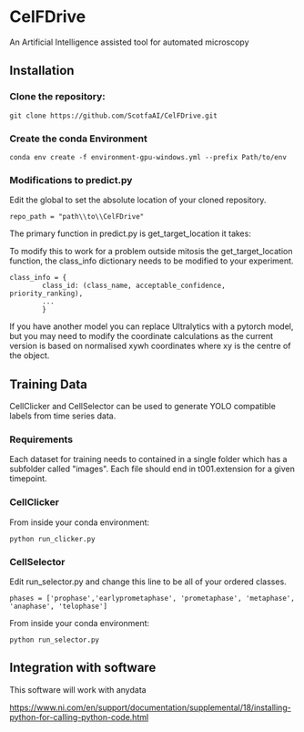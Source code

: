 # CelFDrive

An Artificial Intelligence assisted tool for automated microscopy

## Installation

### Clone the repository:

```
git clone https://github.com/ScotfaAI/CelFDrive.git
```

### Create the conda Environment

```
conda env create -f environment-gpu-windows.yml --prefix Path/to/env
```

### Modifications to predict.py

Edit the global to set the absolute location of your cloned repository.

```
repo_path = "path\\to\\CelFDrive"
```

The primary function in predict.py is get_target_location it takes:

To modify this to work for a problem outside mitosis the get_target_location
function, the class_info dictionary needs to be modified to your experiment.

```
class_info = {
        class_id: (class_name, acceptable_confidence, priority_ranking),
        ...
        }
```

If you have another model you can replace Ultralytics with a pytorch model,
but you may need to modify the coordinate calculations as the current version
is based on normalised xywh coordinates where xy is the centre of the object.

## Training Data

CellClicker and CellSelector can be used to generate YOLO compatible labels from time series data.

### Requirements

Each dataset for training needs to contained in a single folder which has a subfolder called "images". Each file should end in t001.extension for a given timepoint.

### CellClicker

From inside your conda environment:

```
python run_clicker.py
```

### CellSelector

Edit run_selector.py and change this line to be all of your ordered classes.

```
phases = ['prophase','earlyprometaphase', 'prometaphase', 'metaphase', 'anaphase', 'telophase']
```

From inside your conda environment:

```
python run_selector.py
```

## Integration with software

This software will work with anydata

https://www.ni.com/en/support/documentation/supplemental/18/installing-python-for-calling-python-code.html
